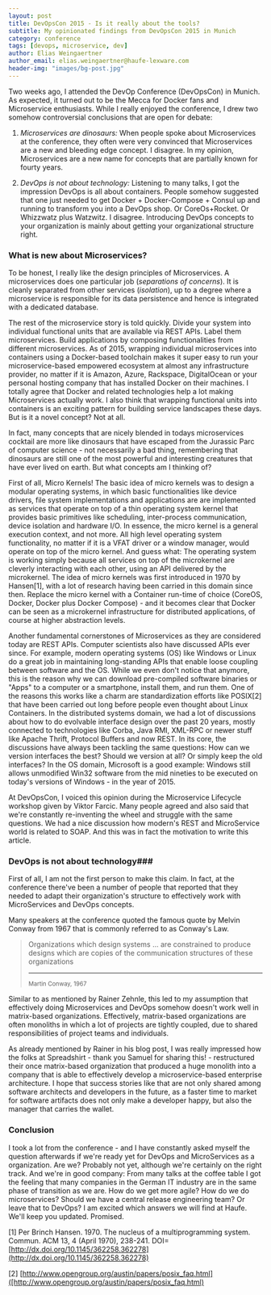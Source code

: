 ```yaml
---
layout: post
title: DevOpsCon 2015 - Is it really about the tools?
subtitle: My opinionated findings from DevOpsCon 2015 in Munich
category: conference
tags: [devops, microservice, dev]
author: Elias Weingaertner
author_email: elias.weingaertner@haufe-lexware.com
header-img: "images/bg-post.jpg"
---
```


Two weeks ago, I attended the DevOp Conference (DevOpsCon) in Munich. As expected, it turned out to be the Mecca for Docker fans and Microservice enthusiasts. While I really enjoyed the conference, I drew two somehow controversial conclusions that are open for debate:

1. *Microservices are dinosaurs:* When people spoke about Microservices at the conference, they often were very convinced that Microservices are a new and bleeding edge concept. I disagree. In my opinion, Microservices are a new name for concepts that are partially known for fourty years.

2. *DevOps is not about technology:* Listening to many talks, I got the impression DevOps is all about containers. People somehow suggested that one just needed to get Docker + Docker-Compose + Consul up and running to transform you into a DevOps shop. Or CoreOs+Rocket. Or Whizzwatz plus Watzwitz. I disagree. Introducing DevOps concepts to your organization is mainly about getting your organizational structure right.

### What is new about Microservices?

To be honest, I really like the design principles of Microservices. A microservices does one particular job (*separations of concerns*). It is cleanly separated from other services (*isolation*), up to a degree where a microservice is responsible for its data persistence and hence is integrated with a dedicated database.

The rest of the microservice story is told quickly. Divide your system into individual functional units that are available via REST APIs. Label them microservices. Build applications by composing functionalities from different microservices. As of 2015, wrapping individual microservices into containers using a Docker-based toolchain makes it super easy to run your microservice-based empowered ecosystem at almost any infrastructure provider, no matter if it is Amazon, Azure, Rackspace, DigitalOcean or your personal hosting company that has installed Docker on their machines. I totally agree that Docker and related technologies help a lot making Microservices actually work. I also think that wrapping functional units into containers is an exciting pattern for building service landscapes these days. But is it a novel concept? Not at all.

In fact, many concepts that are nicely blended in todays microservices cocktail are more like dinosaurs that have escaped from the Jurassic Parc of computer science - not necessarily a bad thing, remembering that dinosaurs are still one of the most powerful and interesting creatures that have ever lived on earth. But what concepts am I thinking of?

First of all, Micro Kernels! The basic idea of micro kernels was to design a modular operating systems, in which basic functionalities like device drivers, file system implementations and applications are are implemented as services that operate on top of a thin operating system kernel that provides basic primitives like scheduling, inter-process communication, device isolation and hardware I/O. In essence, the micro kernel is a general execution context, and not more. All high level operating system functionality, no matter if it is a VFAT driver or a window manager, would operate on top of the micro kernel. And guess what: The operating system is working simply because all services on top of the microkernel are cleverly interacting with each other, using an API delivered by the microkernel. The idea of micro kernels was first introduced in 1970 by Hansen[1], with a lot of research having been carried in this domain since then. Replace the micro kernel with a Container run-time of choice (CoreOS, Docker, Docker plus Docker Compose) - and it becomes clear that Docker can be seen as a microkernel infrastructure for distributed applications, of course at higher abstraction levels. 

Another fundamental cornerstones of Microservices as they are considered today are REST APIs. Computer scientists also have discussed APIs ever since. For example, modern operating systems (OS) like Windows or Linux do a great job in maintaining long-standing APIs that enable loose coupling between software and the OS. While we even don't notice that anymore, this is the reason why we can download pre-compiled software binaries or "Apps" to a computer or a smartphone, install them, and run them. One of the reasons this works like a charm are standardization efforts like POSIX[2] that have been carried out long before people even thought about Linux Containers. 
In the distributed systems domain, we had a lot of discussions about how to do evolvable interface design over the past 20 years, mostly connected to technologies like Corba, Java RMI, XML-RPC or newer stuff like Apache Thrift, Protocol Buffers and now REST. In its core, the discussions have always been tackling the same questions: How can we version interfaces the best? Should we version at all? Or simply keep the old interfaces? In the OS domain, Microsoft is a good example: Windows still allows unmodified Win32 software from the mid nineties to be executed on today's versions of Windows - in the year of 2015.

At DevOpsCon, I voiced this opinion during the Microservice Lifecycle workshop given by Viktor Farcic. Many people agreed and also said that we're constantly re-inventing the wheel and struggle with the same questions. We had a nice discussion how modern's REST and MicroService world is related to SOAP. And this was in fact the motivation to write this article.

### DevOps is not about technology###

First of all, I am not the first person to make this claim. In fact, at the conference there've been a number of people that reported that they needed to adapt their organization's structure to effectively work with MicroServices and DevOps concepts.

Many speakers at the conference quoted the famous quote by Melvin Conway from 1967 that is commonly referred to as Conway's Law.

> Organizations which design systems ... are constrained to produce designs which are copies of the communication structures of these organizations
> <hr> 
> <small>Martin Conway, 1967</small>

Similar to as mentioned by Rainer Zehnle, this led to my assumption that effectively doing Microservices and DevOps somehow doesn't work well in matrix-based organizations. Effectively, matrix-based organizations are often monoliths in which a lot of projects are tightly coupled, due to shared responsibilities of project teams and individuals.

As already mentioned by Rainer in his blog post, I was really impressed how the folks at Spreadshirt - thank you Samuel for sharing this! - restructured their once matrix-based organization that produced a huge monolith into a company that is able to effectively develop a microservice-based enterprise architecture. I hope that success stories like that are not only shared among software architects and developers in the future, as a faster time to market for software artifacts does not only make a developer happy, but also the manager that carries the wallet.

### Conclusion ###

I took a lot from the conference - and I have constantly asked myself the question afterwards if we're ready yet for DevOps and MicroServices as a organization. Are we? Probably not yet, although we're certainly on the right track. And we're in good company: From many talks at the coffee table I got the feeling that many companies in the German IT industry are in the same phase of transition as we are. How do we get more agile? How do we do microservices? Should we have a central release engineering team? Or leave that to DevOps? I am excited which answers we will find at Haufe. We'll keep you updated. Promised.

[1] Per Brinch Hansen. 1970. The nucleus of a multiprogramming system. Commun. ACM 13, 4 (April 1970), 238-241. DOI=[http://dx.doi.org/10.1145/362258.362278](http://dx.doi.org/10.1145/362258.362278)

[2] [http://www.opengroup.org/austin/papers/posix_faq.html]([http://www.opengroup.org/austin/papers/posix_faq.html)
